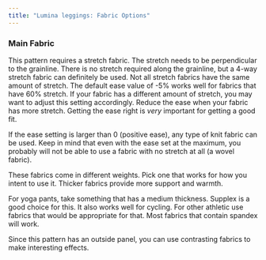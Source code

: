 ```yaml
---
title: "Lumina leggings: Fabric Options"
---
```


### Main Fabric

This pattern requires a stretch fabric. The stretch needs to be perpendicular to the grainline. There is no stretch required along 
the grainline, but a 4-way stretch fabric can definitely be used. Not all stretch fabrics have the same amount of stretch. The default
ease value of -5% works well for fabrics that have 60% stretch. If your fabric has a different amount of stretch, you may want to 
adjust this setting accordingly. Reduce the ease when your fabric has more stretch. Getting the ease right is *very* important for
getting a good fit.

<Note>

If the ease setting is larger than 0 (positive ease), any type of knit fabric can be used. Keep in mind that even with the ease
set at the maximum, you probably will not be able to use a fabric with no stretch at all (a wovel fabric).

</Note>

These fabrics come in different weights. Pick one that works for how you intent to use it. Thicker fabrics provide more support
and warmth.

For yoga pants, take something that has a medium thickness. Supplex is a good choice for this. It also works well for cycling. For
other athletic use fabrics that would be appropriate for that. Most fabrics that contain spandex will work.

<Note>

Since this pattern has an outside panel, you can use contrasting fabrics to make interesting effects.

</Note>
